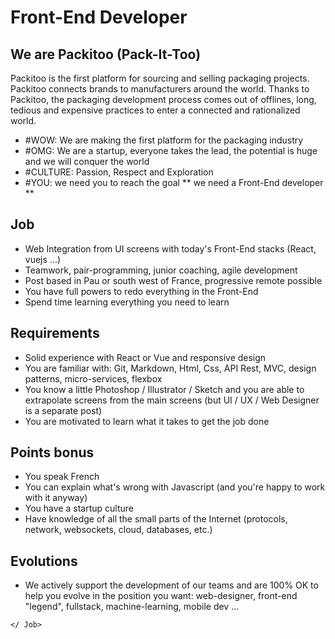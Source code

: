# Front-End Developer

## We are Packitoo (Pack-It-Too)

Packitoo is the first platform for sourcing and selling packaging projects.
Packitoo connects brands to manufacturers around the world. Thanks to Packitoo, the packaging development process comes out of offlines, long, tedious and expensive practices to enter a connected and rationalized world.

* #WOW: We are making the first platform for the packaging industry
* #OMG: We are a startup, everyone takes the lead, the potential is huge and we will conquer the world
* #CULTURE: Passion, Respect and Exploration
* #YOU: we need you to reach the goal ** we need a Front-End developer **

## Job

* Web Integration from UI screens with today's Front-End stacks (React, vuejs ...)
* Teamwork, pair-programming, junior coaching, agile development
* Post based in Pau or south west of France, progressive remote possible
* You have full powers to redo everything in the Front-End
* Spend time learning everything you need to learn

## Requirements

* Solid experience with React or Vue and responsive design
* You are familiar with: Git, Markdown, Html, Css, API Rest, MVC, design patterns, micro-services, flexbox
* You know a little Photoshop / Illustrator / Sketch and you are able to extrapolate screens from the main screens (but UI / UX / Web Designer is a separate post)
* You are motivated to learn what it takes to get the job done

## Points bonus

* You speak French
* You can explain what's wrong with Javascript (and you're happy to work with it anyway)
* You have a startup culture
* Have knowledge of all the small parts of the Internet (protocols, network, websockets, cloud, databases, etc.)

## Evolutions

* We actively support the development of our teams and are 100% OK to help you evolve in the position you want: web-designer, front-end "legend", fullstack, machine-learning, mobile dev ...

`</ Job>`
